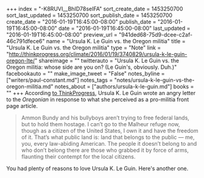 +++
index = "-K8RUVI__BhID78seIFA"
sort_create_date = 1453250700
sort_last_updated = 1453250700
sort_publish_date = 1453250700
create_date = "2016-01-19T16:45:00-08:00"
publish_date = "2016-01-19T16:45:00-08:00"
date = "2016-01-19T16:45:00-08:00"
last_updated = "2016-01-19T16:45:00-08:00"
preview_url = "941ded68-75d9-dcee-c2af-46c791dfece6"
name = "Ursula K. Le Guin vs. the Oregon militia"
title = "Ursula K. Le Guin vs. the Oregon militia"
type = "Note"
link = "http://thinkprogress.org/climate/2016/01/19/3740829/ursula-k-le-guin-oregon-lte/"
shareimage = ""
twitterauto = "Ursula K. Le Guin vs. the Oregon militia: whose side are you on? (Le Guin's, obviously. Duh.)"
facebookauto = ""
make_image_tweet = "False"
notes_byline = ["writers/paul-constant.md"]
notes_tags = "notes/ursula-k-le-guin-vs-the-oregon-militia.md"
notes_about = ["authors/ursula-k-le-guin.md"]
books = ""
+++
According [to ThinkProgress](http://thinkprogress.org/climate/2016/01/19/3740829/ursula-k-le-guin-oregon-lte/), Ursula K. Le Guin wrote an angry letter to the *Oregonian* in response to what she perceived as a pro-militia front page article. 

<blockquote>Ammon Bundy and his bullyboys aren’t trying to free federal lands, but to hold them hostage. I can’t go to the Malheur refuge now, though as a citizen of the United States, I own it and have the freedom of it. That’s what public land is: land that belongs to the public — me, you, every law-abiding American. The people it doesn’t belong to and who don’t belong there are those who grabbed it by force of arms, flaunting their contempt for the local citizens.</blockquote>

You had plenty of reasons to love Ursula K. Le Guin. Here's another one.